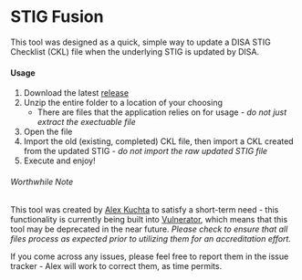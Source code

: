 ﻿# STIG Fusion
This tool was designed as a quick, simple way to update a DISA STIG Checklist (CKL) file when the underlying STIG is updated by DISA.

#### Usage
  1. Download the latest [release](https://github.com/Vulnerator/STIG-Fusion/releases/latest)
  2. Unzip the entire folder to a location of your choosing
     * There are files that the application relies on for usage - *do not just extract the exectuable file*
  3. Open the file
  4. Import the old (existing, completed) CKL file, then import a CKL created from the updated STIG - *do not import the raw updated STIG file*
  5. Execute and enjoy!

###### Worthwhile Note
This tool was created by [Alex Kuchta](https://github.com/amkuchta) to satisfy a short-term need - this functionality is currently being built into [Vulnerator](https://github.com/Vulnerator/Vulnerator), which means that this tool may be deprecated in the near future.  *Please check to ensure that all files process as expected prior to utilizing them for an accreditation effort.*

If you come across any issues, please feel free to report them in the issue tracker - Alex will work to correct them, as time permits.